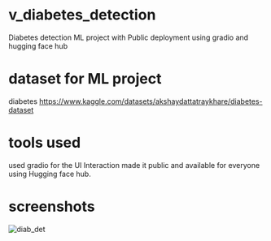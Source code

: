 # v_diabetes_detection
Diabetes detection ML project with Public deployment using gradio and hugging face hub

# dataset for ML project
diabetes 
https://www.kaggle.com/datasets/akshaydattatraykhare/diabetes-dataset

# tools used

used gradio for the UI Interaction 
made it public and available for everyone using Hugging face hub.

# screenshots


![diab_det](https://user-images.githubusercontent.com/106756989/210245467-bb448bed-ffc4-45c0-976f-40889b5b465c.png)
